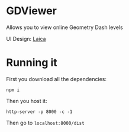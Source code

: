 # GDViewer
 Allows you to view online Geometry Dash levels

UI Design: [Laica](https://github.com/Altenhh)

# Running it

First you download all the dependencies:
```
npm i
```

Then you host it:
```
http-server -p 8000 -c -1
```

Then go to `localhost:8000/dist`